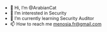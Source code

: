 - 👋 Hi, I’m @ArabianCat
- 👀 I’m interested in Security
- 🌱 I’m currently learning Security Auditor
- 📫 How to reach me menosia.fr@gmail.com
